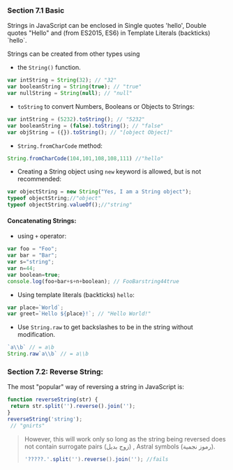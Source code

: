### Section 7.1 Basic
Strings in JavaScript can be enclosed in Single quotes 'hello', Double quotes "Hello" and (from ES2015, ES6) in Template Literals (backticks) \`hello\`.

Strings can be created from other types using 

- the `String()` function.
```js
var intString = String(32); // "32"
var booleanString = String(true); // "true"
var nullString = String(null); // "null"
```
- `toString`  to convert Numbers, Booleans or Objects to Strings:
```js
var intString = (5232).toString(); // "5232"
var booleanString = (false).toString(); // "false"
var objString = ({}).toString(); // "[object Object]"
```
- `String.fromCharCode` method:
```js
String.fromCharCode(104,101,108,108,111) //"hello"
```
- Creating a String object using `new` keyword is allowed, but is not recommended:
```js
var objectString = new String("Yes, I am a String object");
typeof objectString;//"object"
typeof objectString.valueOf();//"string"
```
#### Concatenating Strings:

- using `+` operator:
```js
var foo = "Foo";
var bar = "Bar";
var s="string";
var n=44;
var boolean=true;
console.log(foo+bar+s+n+boolean); // FooBarstring44true
```
- Using template literals (backticks) `hello`:
```js
var place=`World`;
var greet=`Hello ${place}!`; // "Hello World!"
```
- Use `String.raw` to get backslashes to be in the string without modification.
```js
`a\\b` // = a\b
String.raw`a\\b` // = a\\b
```
### Section 7.2: Reverse String:
The most "popular" way of reversing a string in JavaScript is:
```js
function reverseString(str) {
 return str.split('').reverse().join('');
}
reverseString('string');
 // "gnirts"
```
> However, this will work only so long as the string being reversed does not contain surrogate pairs (زوج بديل) ,  Astral symbols (رموز نجمية).
> ```js
> '?????.'.split('').reverse().join(''); //fails




<!--stackedit_data:
eyJoaXN0b3J5IjpbLTE5NTYxMTgwNjYsMTgxNDAxNzYxXX0=
-->